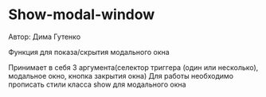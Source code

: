 # Show-modal-window

Автор: Дима Гутенко

Функция для показа/скрытия модального окна

Принимает в себя 3 аргумента(селектор триггера (один или несколько), модальное окно, кнопка закрытия окна)
Для работы необходимо прописать стили класса show для модального окна
